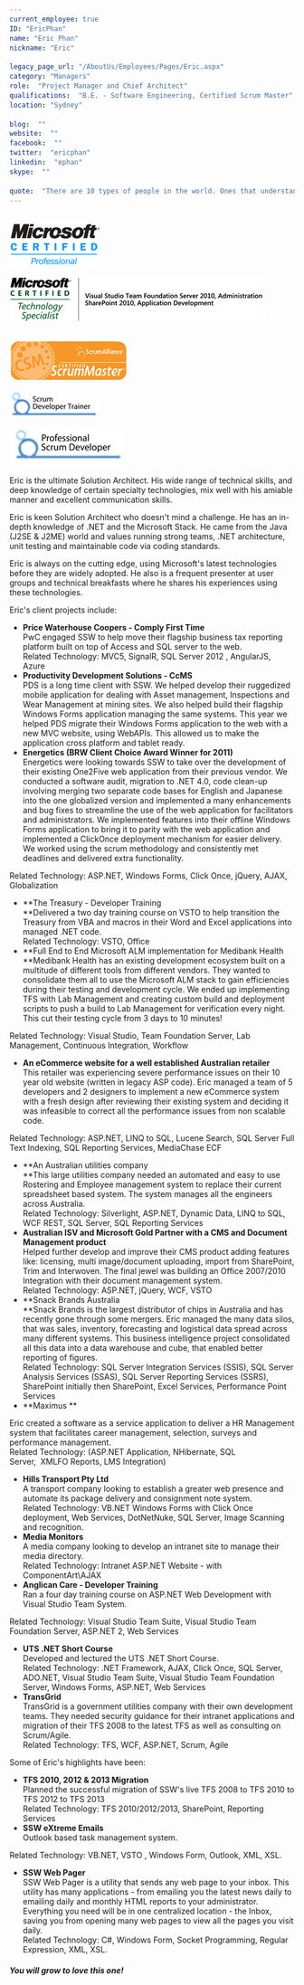 ```yaml
---
current_employee: true
ID: "EricPhan"
name: "Eric Phan"
nickname: "Eric"

legacy_page_url: "/AboutUs/Employees/Pages/Eric.aspx"
category: "Managers"
role:  "Project Manager and Chief Architect"
qualifications:  "B.E. - Software Engineering, Certified Scrum Master"
location: "Sydney"

blog:  ""
website:  ""
facebook:  ""
twitter:  "ericphan"
linkedin:  "ephan"
skype:  ""

quote:  "There are 10 types of people in the world. Ones that understand binary and ones that don't."
---
```





##  
   ![](./Images/Bio/MCP.png) 
 
   ![](./Images/Bio/eric_msts.png) 


## 
   ![](./Images/Bio/csm.png) 
 
   ![](./Images/Bio/scrumtrainer.png) 
 
   ![](./Images/Bio/psd.png) 



Eric is the ultimate Solution Architect. His wide range of technical skills, and deep knowledge of certain specialty technologies, mix well with his amiable manner and excellent communication skills.  

Eric is keen Solution Architect who doesn't mind a challenge. He has an in-depth knowledge of .NET and the Microsoft Stack. He came from the Java (J2SE & J2ME) world and values running strong teams, .NET architecture, unit testing and maintainable code via coding standards.

Eric is always on the cutting edge, using Microsoft's latest technologies before they are widely adopted. He also is a frequent presenter at user groups and technical breakfasts where he shares his experiences using these technologies.

Eric's client projects include:

*   **Price Waterhouse Coopers - Comply First Time**  
PwC engaged SSW to help move their flagship business tax reporting platform built on top of Access and SQL server to the web.  
Related Technology: MVC5, SignalR, SQL Server 2012 , AngularJS, Azure
*   **Productivity Development Solutions - CcMS**  
PDS is a long time client with SSW. We helped develop their ruggedized mobile application for dealing with Asset management, Inspections and Wear Management at mining sites. We also helped build their flagship Windows Forms application managing the same systems. This year we helped PDS migrate their Windows Forms application to the web with a new MVC website, using WebAPIs. This allowed us to make the application cross platform and tablet ready.
*   **Energetics (BRW Client Choice Award Winner for 2011)**  
Energetics were looking towards SSW to take over the development of their existing One2Five web application from their previous vendor. We conducted a software audit, migration to .NET 4.0, code clean-up involving merging two separate code bases for English and Japanese into the one globalized version and implemented a many enhancements and bug fixes to streamline the use of the web application for facilitators and administrators. We implemented features into their offline Windows Forms application to bring it to parity with the web application and implemented a ClickOnce deployment mechanism for easier delivery. We worked using the scrum methodology and consistently met deadlines and delivered extra functionality. 
        
Related Technology: ASP.NET, Windows Forms, Click Once, jQuery, AJAX, Globalization
*   **The Treasury - Developer Training  
 **Delivered a two day training course on VSTO to help transition the Treasury from VBA and macros in their Word and Excel applications into managed .NET code.  
Related Technology: VSTO, Office 
*   **Full End to End Microsoft ALM implementation for Medibank Health  
 **Medibank Health has an existing development ecosystem built on a multitude of different tools from different vendors. They wanted to consolidate them all to use the Microsoft ALM stack to gain efficiencies during their testing and development cycle. We ended up implementing TFS with Lab Management and creating custom build and deployment scripts to push a build to Lab Management for verification every night. This cut their testing cycle from 3 days to 10 minutes! 
        
Related Technology: Visual Studio, Team Foundation Server, Lab Management, Continuous Integration, Workflow
*   **An eCommerce website for a well established Australian retailer**  
This retailer was experiencing severe performance issues on their 10 year old website (written in legacy ASP code). Eric managed a team of 5 developers and 2 designers to implement a new eCommerce system with a fresh design after reviewing their existing system and deciding it was infeasible to correct all the performance issues from non scalable code. 
        
Related Technology: ASP.NET, LINQ to SQL, Lucene Search, SQL Server Full Text Indexing, SQL Reporting Services, MediaChase ECF
*   **An Australian utilities company  
 **This large utilities company needed an automated and easy to use Rostering and Employee management system to replace their current spreadsheet based system. The system manages all the engineers across Australia.  
Related Technology: Silverlight, ASP.NET, Dynamic Data, LINQ to SQL, WCF REST, SQL Server, SQL Reporting Services
*   **Australian ISV and Microsoft Gold Partner with a CMS and Document Management product**  
Helped further develop and improve their CMS product adding features like: licensing, multi image/document uploading, import from SharePoint, Trim and Interwoven. The final jewel was building an Office 2007/2010 Integration with their document management system.  
Related Technology: ASP.NET, jQuery, WCF, VSTO
*   **Snack Brands Australia  
 **Snack Brands is the largest distributor of chips in Australia and has recently gone through some mergers. Eric managed the many data silos, that was sales, inventory, forecasting and logistical data spread across many different systems. This business intelligence project consolidated all this data into a data warehouse and cube, that enabled better reporting of figures.  
Related Technology: SQL Server Integration Services (SSIS), SQL Server Analysis Services (SSAS), SQL Server Reporting Services (SSRS), SharePoint initially then SharePoint, Excel Services, Performance Point Services
*   **Maximus **
        
Eric created a software as a service application to deliver a HR Management system that facilitates career management, selection, surveys and performance management.  
Related Technology: (ASP.NET Application, NHibernate, SQL Server,  XMLFO Reports, LMS Integration)
*   **Hills Transport Pty Ltd**  
A transport company looking to establish a greater web presence and automate its package delivery and consignment note system.  
Related Technology: VB.NET Windows Forms with Click Once deployment, Web Services, DotNetNuke, SQL Server, Image Scanning and recognition.
*   **Media Monitors**  
A media company looking to develop an intranet site to manage their media directory.  
Related Technology: Intranet ASP.NET Website - with ComponentArt\AJAX
*   **Anglican Care - Developer Training**  
Ran a four day training course on ASP.NET Web Development with Visual Studio Team System. 
        
Related Technology: Visual Studio Team Suite, Visual Studio Team Foundation Server, ASP.NET 2, Web Services
*   **UTS .NET Short Course**  
Developed and lectured the UTS .NET Short Course.  
Related Technology: .NET Framework, AJAX, Click Once, SQL Server, ADO.NET, Visual Studio Team Suite, Visual Studio Team Foundation Server, Windows Forms, ASP.NET, Web Services
*   **TransGrid**  
TransGrid is a government utilities company with their own development teams. They needed security guidance for their intranet applications and migration of their TFS 2008 to the latest TFS as well as consulting on Scrum/Agile.  
Related Technology: TFS, WCF, ASP.NET, Scrum, Agile

Some of Eric's highlights have been:

*   **TFS 2010, 2012 & 2013 Migration**  
Planned the successful migration of SSW's live TFS 2008 to TFS 2010 to TFS 2012 to TFS 2013  
Related Technology: TFS 2010/2012/2013, SharePoint, Reporting Services
*   **SSW eXtreme Emails**  
Outlook based task management system. 
        
Related Technology: VB.NET, VSTO , Windows Form, Outlook, XML, XSL.
*   **SSW Web Pager**  
SSW Web Pager is a utility that sends any web page to your inbox. This utility has many applications - from emailing you the latest news daily to emailing daily and monthly HTML reports to your administrator. Everything you need will be in one centralized location - the Inbox, saving you from opening many web pages to view all the pages you visit daily.  
Related Technology: C#, Windows Form, Socket Programming, Regular Expression, XML, XSL.

##### You will grow to love this one!


<canvas id="c"></canvas>

